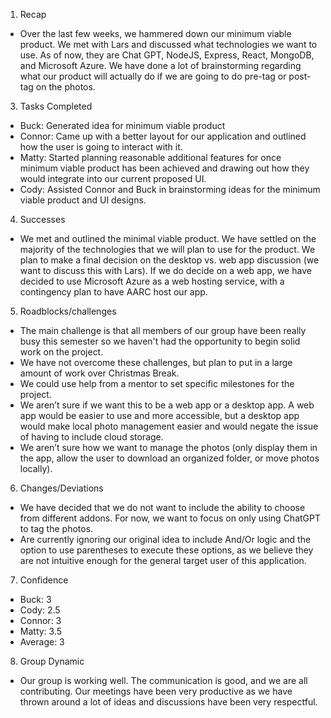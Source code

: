1. Recap
  - Over the last few weeks, we hammered down our minimum viable product. We met with Lars and discussed what technologies we want to use. As of now, they are Chat GPT, NodeJS, Express, React, MongoDB, and Microsoft Azure. We have done a lot of brainstorming regarding what our product will actually do if we are going to do pre-tag or post-tag on the photos. 
3. Tasks Completed
  - Buck: Generated idea for minimum viable product
  - Connor: Came up with a better layout for our application and outlined how the user is going to interact with it.
  - Matty: Started planning reasonable additional features for once minimum viable product has been achieved and drawing out how they would integrate into our current proposed UI.
  - Cody: Assisted Connor and Buck in brainstorming ideas for the minimum viable product and UI designs.
4. Successes
  - We met and outlined the minimal viable product. We have settled on the majority of the technologies that we will plan to use for the product. We plan to make a final decision on the desktop vs. web app discussion (we want to discuss this with Lars). If we do decide on a web app, we have decided to use Microsoft Azure as a web hosting service, with a contingency plan to have AARC host our app. 
5. Roadblocks/challenges
  - The main challenge is that all members of our group have been really busy this semester so we haven't had the opportunity to begin solid work on the project.
  - We have not overcome these challenges, but plan to put in a large amount of work over Christmas Break.
  - We could use help from a mentor to set specific milestones for the project.
  - We aren’t sure if we want this to be a web app or a desktop app. A web app would be easier to use and more accessible, but a desktop app would make local photo management easier and would negate the issue of having to include cloud storage.
  - We aren’t sure how we want to manage the photos (only display them in the app, allow the user to download an organized folder, or move photos locally). 
6. Changes/Deviations
  - We have decided that we do not want to include the ability to choose from different addons. For now, we want to focus on only using ChatGPT to tag the photos.
  - Are currently ignoring our original idea to include And/Or logic and the option to use parentheses to execute these options, as we believe they are not intuitive enough for the general target user of this application.
7. Confidence
  - Buck: 3
  - Cody: 2.5
  - Connor: 3
  - Matty: 3.5
  - Average: 3
8. Group Dynamic
  - Our group is working well. The communication is good, and we are all contributing. Our meetings have been very productive as we have thrown around a lot of ideas and discussions have been very respectful.

